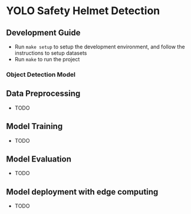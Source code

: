 # YOLO Safety Helmet Detection

## Development Guide
- Run `make setup` to setup the development environment, and follow the instructions to setup datasets
- Run `make` to run the project

### Object Detection Model

## Data Preprocessing
- TODO


## Model Training
- TODO


## Model Evaluation
- TODO

## Model deployment with edge computing
- TODO



